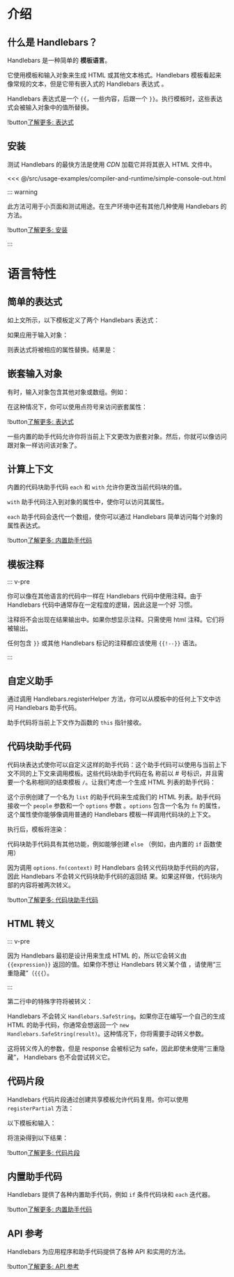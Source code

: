 # 介绍

## 什么是 Handlebars？

Handlebars 是一种简单的 **模板语言**。

它使用模板和输入对象来生成 HTML 或其他文本格式。Handlebars 模板看起来像常规的文本，但是它带有嵌入式的 Handlebars 表达式
。

<ExamplePart examplePage="/zh/examples/simple-expressions" show="template"/>

Handlebars 表达式是一个 `{{`，一些内容，后跟一个 `}}`。执行模板时，这些表达式会被输入对象中的值所替换。

!button[了解更多: 表达式](expressions.html)

## 安装

测试 Handlebars 的最快方法是使用 _CDN_ 加载它并将其嵌入 HTML 文件中。

<<< @/src/usage-examples/compiler-and-runtime/simple-console-out.html

::: warning

此方法可用于小页面和测试用途。在生产环境中还有其他几种使用 Handlebars 的方法。

!button[了解更多: 安装](../installation/index.md)

:::

# 语言特性

## 简单的表达式

如上文所示，以下模板定义了两个 Handlebars 表达式：

<ExamplePart examplePage="/zh/examples/simple-expressions" show="template"/>

如果应用于输入对象：

<ExamplePart examplePage="/zh/examples/simple-expressions" show="input"/>

则表达式将被相应的属性替换。结果是：

<ExamplePart examplePage="/zh/examples/simple-expressions" show="output"/>

## 嵌套输入对象

有时，输入对象包含其他对象或数组。例如：

<ExamplePart examplePage="/zh/examples/path-expressions-dot" show="input" />

在这种情况下，你可以使用点符号来访问嵌套属性：

<ExamplePart examplePage="/zh/examples/path-expressions-dot" show="template"/>

!button[了解更多: 表达式](./expressions.md)

一些内置的助手代码允许你将当前上下文更改为嵌套对象。然后，你就可以像访问跟对象一样访问该对象了。

## 计算上下文

内置的代码块助手代码 `each` 和 `with` 允许你更改当前代码块的值。

`with` 助手代码注入到对象的属性中，使你可以访问其属性。

<Flex>
<ExamplePart examplePage="/zh/examples/builtin-helper-with-block" show="template"/>
<ExamplePart examplePage="/zh/examples/builtin-helper-with-block" show="input"/>
</Flex>

`each` 助手代码会迭代一个数组，使你可以通过 Handlebars 简单访问每个对象的属性表达式。

<Flex>
<ExamplePart examplePage="/zh/examples/builtin-helper-each-block" show="template"/>
<ExamplePart examplePage="/zh/examples/builtin-helper-each-block" show="input"/>
</Flex>

!button[了解更多: 内置助手代码](./builtin-helpers.md)

## 模板注释

::: v-pre

你可以像在其他语言的代码中一样在 Handlebars 代码中使用注释。由于 Handlebars 代码中通常存在一定程度的逻辑，因此这是一个好
习惯。

注释将不会出现在结果输出中。如果你想显示注释。只需使用 html 注释。它们将被输出。

任何包含 `}}` 或其他 Handlebars 标记的注释都应该使用 `{{!--}}` 语法。

:::

<ExamplePart examplePage="/zh/examples/comments" show="template"/>

## 自定义助手

通过调用 Handlebars.registerHelper 方法，你可以从模板中的任何上下文中访问 Handlebars 助手代码。

<Flex>
<ExamplePart examplePage="/zh/examples/helper-simple" show="template" />
<ExamplePart examplePage="/zh/examples/helper-simple" show="preparationScript" />
</Flex>

助手代码将当前上下文作为函数的 `this` 指针接收。

<Flex>
<ExamplePart examplePage="/zh/examples/helper-this-context" show="template" />
<ExamplePart examplePage="/zh/examples/helper-this-context" show="preparationScript" />
</Flex>

## 代码块助手代码

代码块表达式使你可以自定义这样的助手代码：这个助手代码可以使用与当前上下文不同的上下文来调用模板。这些代码块助手代码在名
称前以 # 号标识，并且需要一个名称相同的结束模板 `/`。让我们考虑一个生成 HTML 列表的助手代码：

<ExamplePart examplePage="/zh/examples/helper-block" show="preparationScript" />

这个示例创建了一个名为 `list` 的助手代码来生成我们的 HTML 列表。助手代码接收一个 `people` 参数和一个 `options` 参数
。`options` 包含一个名为 `fn` 的属性，这个属性使你能够像调用普通的 Handlebars 模板一样调用代码块的上下文。

执行后，模板将渲染：

<ExamplePart examplePage="/zh/examples/helper-block" show="output" />

代码块助手代码具有其他功能，例如能够创建 `else` （例如，由内置的 `if` 函数使用）

因为调用 `options.fn(context)` 时 Handlebars 会转义代码块助手代码的内容，因此 Handlebars 不会转义代码块助手代码的返回结
果。如果这样做，代码块内部的内容将被两次转义。

!button[了解更多: 代码块助手代码](block-helpers.html)

## HTML 转义

::: v-pre

因为 Handlebars 最初是设计用来生成 HTML 的，所以它会转义由 `{{expression}}` 返回的值。如果你不想让 Handlebars 转义某个值
，请使用“三重隐藏”（`{{{`）。

:::

<ExamplePart examplePage="/zh/examples/html-escaping" show="template" />

第二行中的特殊字符将被转义：

<ExamplePart examplePage="/zh/examples/html-escaping" show="output" />

Handlebars 不会转义 `Handlebars.SafeString`。如果你正在编写一个自己的生成 HTML 的助手代码，你通常会想返回一个
`new Handlebars.SafeString(result)`。这种情况下，你将需要手动转义参数。

<ExamplePart examplePage="/zh/examples/helper-safestring" show="preparationScript" />

这将转义传入的参数，但是 response 会被标记为 safe，因此即使未使用“三重隐藏”， Handlebars 也不会尝试转义它。

## 代码片段

Handlebars 代码片段通过创建共享模板允许代码复用。你可以使用 `registerPartial` 方法：

<ExamplePart examplePage="/zh/examples/partials-register" show="preparationScript" />

以下模板和输入：

<Flex>
<ExamplePart examplePage="/zh/examples/partials-register" show="template" />
<ExamplePart examplePage="/zh/examples/partials-register" show="input" />
</Flex>

将渲染得到以下结果：

<ExamplePart examplePage="/zh/examples/partials-register" show="output" />

!button[了解更多: 代码片段](partials.html)

## 内置助手代码

Handlebars 提供了各种内置助手代码，例如 `if` 条件代码块和 `each` 迭代器。

!button[了解更多: 内置助手代码](builtin-helpers.html)

## API 参考

Handlebars 为应用程序和助手代码提供了各种 API 和实用的方法。

!button[了解更多: API 参考](/api-reference/)
